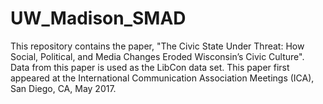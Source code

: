 # UW_Madison_SMAD

This repository contains the paper, "The Civic State Under Threat: How Social, Political, and Media Changes Eroded Wisconsin’s Civic Culture".
Data from this paper is used as the LibCon data set. This paper first appeared at the International Communication Association Meetings (ICA),
San Diego, CA, May 2017.
